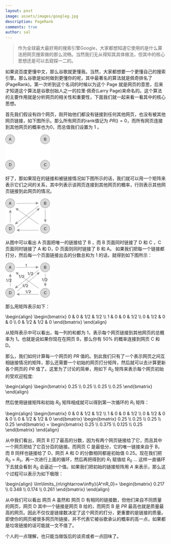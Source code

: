 ```yaml
---
layout: post
image: assets/images/googleg.jpg
description: PageRank 
comments: true
author: sal
---
```

> 作为全球最大最好用的搜索引擎Google，大家都想知道它使用的是什么算法把网页搜索做的那么流畅。当然我们无从得知其具体做法，但其中的核心思想还是可以去窥探一二的。

如果说百度更懂中文，那么谷歌就更懂我。当然，大家都想要一个更懂自己的搜索引擎。那么谷歌是如何做到更懂你的呢，其中最著名的算法就是佩奇排名了(PageRank)。第一次听到这个名词的时候以为这个 Page 就是网页的意思，后来才知道这个算法是谷歌创始人之一的拉里·佩奇(Larry Page)来命名的。这个算法的主要作用就是分析网页的相关性和重要性，下面我们就一起来看一看其中的核心思想。

首先我们假设有四个网页，刚开始他们都没有链接到任何其他网页，也没有被其他网页链接，如下图所示。那么所有网页的rank值记为 $PR()=0$，而所有网页连接到其他网页的概率也为0，而总值我们设置为 1 。

<img class="centerimg" src="/assets/images/pagerank/pagerank.png" />

好了，那如果现在的链接和被链接情况如下图所示的话，我们就可以用一个矩阵来表示它们之间的关系，其中列表示该网页连接到其他网页的概率，行则表示其他网页链接到此网页的情况。

<img class="centerimg" src="/assets/images/pagerank/pagerank-r.png" />

从图中可以看出 A 页面把唯一的链接给了 B ，而 B 页面同时链接了 D 和 C ，C 页面同时链接了 A 和 D，D 页面则同时链接了 B 和 A。
如果我们把每一个链接都打分，然后每一个页面链接出去的分数总和为 1 的话，就得到如下图所示：

<img class="centerimg" src="/assets/images/pagerank/pagerank-p.png" />

那么用矩阵表示如下：

<p>
\begin{align}
\begin{bmatrix}
0 & 0 & 1/2 & 1/2 \\
1 & 0 & 0 & 1/2 \\
0 & 1/2 & 0 & 0 \\
0 & 1/2 & 1/2 & 0 
\end{bmatrix}
\end{align}
</p>

从矩阵表示中可以看出，每一列的和都为 1，表示每个网页链接到其他网页的总概率为 1。也就是说如果你现在在网页 B，那么你有 50% 的概率连接到网页 C 和 D。

那么，我们如何计算每一个网页的 $PR$ 值的。到此我们只有了一个表示网页之间互相链接情况的矩阵，那么还需要一个初始的网页打分矩阵，然后就可以去计算更新各个网页的 $PR$ 值了。这里为了讨论的简单，用如下 $R_0$ 矩阵来表示每个网页初始的受欢迎程度:

<p>
\begin{align}
\begin{bmatrix}
0.25 \\
0.25 \\
0.25 \\
0.25
\end{bmatrix}
\end{align}
</p>

然后使用链接矩阵和初始 $R_0$ 矩阵相成就可以得到第一次循环的 $R_1$ 矩阵：

<p>
\begin{align}
\begin{bmatrix}
0 & 0 & 1/2 & 1/2 \\
1 & 0 & 0 & 1/2 \\
0 & 1/2 & 0 & 0 \\
0 & 1/2 & 1/2 & 0 
\end{bmatrix}
\begin{bmatrix}
0.25 \\
0.25 \\
0.25 \\
0.25
\end{bmatrix} = 
\begin{bmatrix}
0.25 \\
0.375 \\
0.125 \\
0.25
\end{bmatrix}
\end{align}
</p>

从中我们看出，网页 B 打了最高的分数，因为有两个网页链接给了它，而且其中一个网页把给了它百分百的链接。而网页 C 是最低分，它的唯一链接来自于 B，而 B 同样也链接给了 D，网页 A 和 D 的分数相同都是初始值 0.25。现在我们把 $R_0=R_1$，再一次进行上面的循环，然后再把得到的 $R_1$ 赋值给 $R_0$ ... 这样一直循环下去就会看到 $R_0$ 会逼近一个值。如果我们把初始的链接矩阵用 $A$ 来表示，那么这个过程可以表示为如下极限：

<p>
\begin{align}
\lim\limits_{n\rightarrow\infty}{A^nR_0}=
\begin{bmatrix}
0.217 \\
0.348 \\
0.174 \\
0.261
\end{bmatrix}
\end{align}
</p>

从中我们可以看出 网页 A 虽然和 网页 D 有相同的链接数，但他们来自不同质量的网页，网页 D 其中一个链接是网页 B 给的，而网页 B 是 $PR$ 最高也就是质量最高的网页。因此不仅仅是链接数决定了这个网页的打分，更重要的是链接的质量。即使你的网页被很多网页所链接，并不代表它被谷歌承认的概率的高一点，如果都是垃圾链接的话可能就一文不值了。

个人的一点理解，也只能当做饭后的谈资或者一点回味了。


